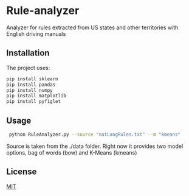 # Rule-analyzer

Analyzer for rules extracted from US states and other territories with English driving manuals 

## Installation

The project uses:

```bash
pip install sklearn
pip install pandas
pip install numpy
pip install matplotlib
pip install pyfiglet
```

## Usage

```bash
 python RuleAnalyzer.py --source "natLangRules.txt" --m "kmeans"
```
Source is taken from the ./data folder.
Right now it provides two model options, bag of words (bow) and K-Means (kmeans)


## License

[MIT](https://choosealicense.com/licenses/mit/)